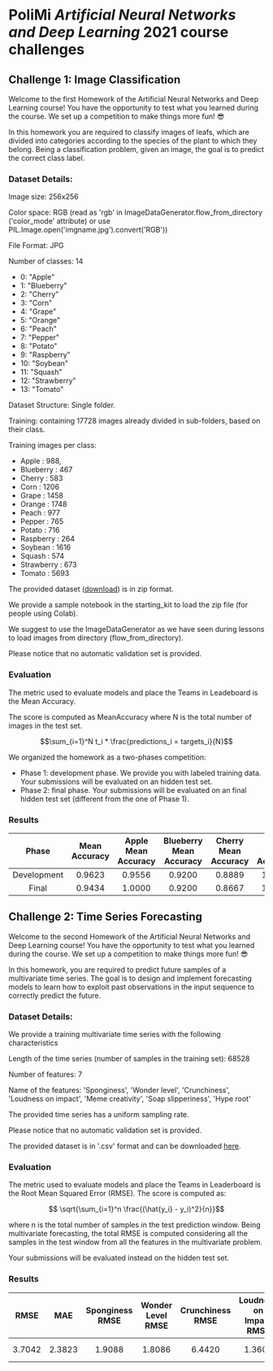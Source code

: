 # PoliMi ***Artificial Neural Networks and Deep Learning*** 2021 course challenges

## Challenge 1: Image Classification

Welcome to the first Homework of the Artificial Neural Networks and Deep Learning course! You have the opportunity to test what you learned during the course. We set up a competition to make things more fun! 😎

In this homework you are required to classify images of leafs, which are divided into categories according to the species of the plant to which they belong. Being a classification problem, given an image, the goal is to predict the correct class label.

### Dataset Details:
Image size: 256x256

Color space: RGB (read as 'rgb' in ImageDataGenerator.flow_from_directory ('color_mode' attribute) or use PIL.Image.open('imgname.jpg').convert('RGB'))

File Format: JPG

Number of classes: 14
- 0: "Apple"
- 1: "Blueberry"
- 2: "Cherry"
- 3: "Corn"
- 4: "Grape"
- 5: "Orange"
- 6: "Peach"
- 7: "Pepper"
- 8: "Potato"
- 9: "Raspberry"
- 10: "Soybean"
- 11: "Squash"
- 12: "Strawberry"
- 13: "Tomato"

Dataset Structure: Single folder.

Training: containing 17728 images already divided in sub-folders, based on their class.

Training images per class:
- Apple : 988, 
- Blueberry : 467
- Cherry : 583
- Corn : 1206
- Grape : 1458
- Orange : 1748
- Peach : 977
- Pepper : 765
- Potato : 716
- Raspberry : 264
- Soybean : 1616
- Squash : 574
- Strawberry : 673
- Tomato : 5693

The provided dataset ([download](https://drive.google.com/file/d/11iZ3AZ1OrUU4TimBlFVneV0e7-_HrWgu/view?usp=sharing)) is in zip format. 

We provide a sample notebook in the starting_kit to load the zip file (for people using Colab).

We suggest to use the ImageDataGenerator as we have seen during lessons to load images from directory (flow_from_directory).

Please notice that no automatic validation set is provided.

### Evaluation
The metric used to evaluate models and place the Teams in Leadeboard is the Mean Accuracy. 

The score is computed as MeanAccuracy where N is the total number of images in the test set.

$$\sum_{i=1}^N t_i * \frac{predictions_i = targets_i}{N}$$

We organized the homework as a two-phases competition:

- Phase 1: development phase. We provide you with labeled training data. Your submissions will be evaluated on an hidden test set. 
- Phase 2: final phase. Your submissions will be evaluated on an final hidden test set (different from the one of Phase 1).


### Results
 Phase| Mean Accuracy| Apple Mean Accuracy| Blueberry Mean Accuracy| Cherry Mean Accuracy| Corn Mean Accuracy| Grape Mean Accuracy| Orange Mean Accuracy| Peach Mean Accuracy| Pepper Mean Accuracy| Potato Mean Accuracy| Raspberry Mean Accuracy| Soybean Mean Accuracy| Squash Mean Accuracy| Strawberry Mean Accuracy| Tomato Mean Accuracy| Healthy Mean Accuracy| Unhealthy Mean Accuracy| Wild Mean Accuracy|
|:-:|:-:|:-:|:-:|:-:|:-:|:-:|:-:|:-:|:-:|:-:|:-:|:-:|:-:|:-:|:-:|:-:|:-:|:-:|
Development| 0.9623 | 0.9556 | 0.9200 | 0.8889 | 1.0000 | 0.9778 | 0.9600 | 1.0000 | 0.9556 | 0.9778 | 1.0000 | 0.9200 | 0.9200 | 0.9778 | 0.9778 | 0.9964 | 1.0000 | 0.7286 |
Final| 0.9434 | 1.0000 | 0.9200 | 0.8667 | 1.0000 | 1.0000 | 0.8800 | 0.9333 | 0.9556 | 0.9333 | 1.0000 | 0.8000 | 0.8400 | 0.9556 | 1.0000 | 0.9893 | 0.9889 | 0.6429 |

## Challenge 2: Time Series Forecasting

Welcome to the second Homework of the Artificial Neural Networks and Deep Learning course! You have the opportunity to test what you learned during the course. We set up a competition to make things more fun! 😎

In this homework, you are required to predict future samples of a multivariate time series. The goal is to design and implement forecasting models to learn how to exploit past observations in the input sequence to correctly predict the future. 


### Dataset Details:
We provide a training multivariate time series with the following characteristics

Length of the time series (number of samples in the training set):  68528

Number of features: 7

Name of the features: 'Sponginess', 'Wonder level', 'Crunchiness', 'Loudness on impact', 'Meme creativity', 'Soap slipperiness', 'Hype root'

The provided time series has a uniform sampling rate.

Please notice that no automatic validation set is provided.

The provided dataset is in '.csv' format and can be downloaded [here](https://drive.google.com/drive/folders/14YIaBj7Hm9wjqc8notvB0gW4V8PHO8mR?usp=sharing).

 ### Evaluation
 The metric used to evaluate models and place the Teams in Leaderboard is the Root Mean Squared Error (RMSE). The score is computed as:

$$ \sqrt{\sum_{i=1}^n \frac{(\hat{y_i} - y_i)^2}{n}}$$

where n is the total number of samples in the test prediction window. Being multivariate forecasting, the total RMSE is computed considering all the samples in the test window from all the features in the multivariate problem.

Your submissions will be evaluated instead on the hidden test set.

### Results
 RMSE  | MAE  | Sponginess RMSE  | Wonder Level RMSE | Crunchiness RMSE | Loudness on Impact RMSE | Meme Creativity RMSE | Soap Slipperiness RMSE | Hype Root RMSE | First Quarter RMSE | Second Quarter RMSE | Third Quarter RMSE | Fourth Quarter RMSE |
 |:-:|:-:|:-:|:-:|:-:|:-:|:-:|:-:|:-:|:-:|:-:|:-:|:-:|
 3.7042 | 2.3823  | 1.9088  | 1.8086  | 6.4420  | 1.3604  | 0.7890  | 2.6788 | 6.1630 | 3.7786  | 3.5216  | 3.8056  | not used  | 
